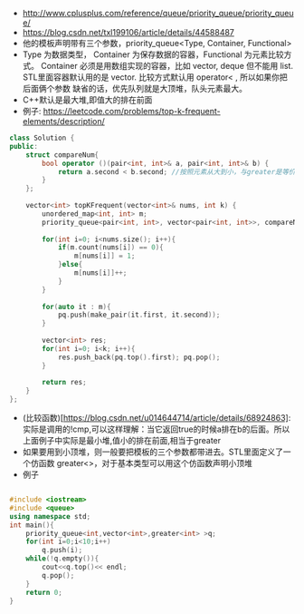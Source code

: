 * http://www.cplusplus.com/reference/queue/priority_queue/priority_queue/
* https://blog.csdn.net/txl199106/article/details/44588487
* 他的模板声明带有三个参数，priority_queue<Type, Container, Functional>
* Type 为数据类型， Container 为保存数据的容器，Functional 为元素比较方式。
Container 必须是用数组实现的容器，比如 vector, deque 但不能用 list.
STL里面容器默认用的是 vector. 比较方式默认用 operator< , 所以如果你把后面俩个参数 缺省的话，优先队列就是大顶堆，队头元素最大。
* C++默认是最大堆,即值大的排在前面
* 例子: https://leetcode.com/problems/top-k-frequent-elements/description/

```c++
class Solution {
public:
    struct compareNum{
        bool operator ()(pair<int, int>& a, pair<int, int>& b) {
            return a.second < b.second; //按照元素从大到小，与greater是等价的
        }
    };
    
    vector<int> topKFrequent(vector<int>& nums, int k) {
        unordered_map<int, int> m;
        priority_queue<pair<int, int>, vector<pair<int, int>>, compareNum> pq;
        
        for(int i=0; i<nums.size(); i++){
            if(m.count(nums[i]) == 0){
                m[nums[i]] = 1;
            }else{
                m[nums[i]]++;
            }
        }
        
        for(auto it : m){
            pq.push(make_pair(it.first, it.second));
        }
     
        vector<int> res;
        for(int i=0; i<k; i++){
            res.push_back(pq.top().first); pq.pop();
        }
        
        return res;
    }
}; 
```
* (比较函数)[https://blog.csdn.net/u014644714/article/details/68924863]: 实际是调用的!cmp,可以这样理解：当它返回true的时候a排在b的后面。所以上面例子中实际是最小堆,值小的排在前面,相当于greater
* 如果要用到小顶堆，则一般要把模板的三个参数都带进去。STL里面定义了一个仿函数 greater<>，对于基本类型可以用这个仿函数声明小顶堆
* 例子

```c++

#include <iostream>
#include <queue>
using namespace std;
int main(){
    priority_queue<int,vector<int>,greater<int> >q;
    for(int i=0;i<10;i++) 
		q.push(i);
    while(!q.empty()){
        cout<<q.top()<< endl;
        q.pop();
    }
    return 0;
}
```



